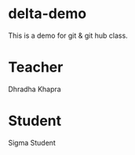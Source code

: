 # delta-demo
This is a demo for git &amp; git hub class.

# Teacher
Dhradha Khapra

# Student
Sigma Student

